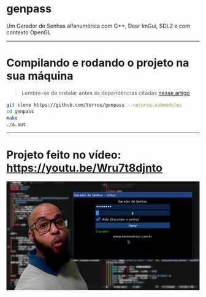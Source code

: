 # genpass
Um Gerador de Senhas alfanumérica com C++, Dear ImGui, SDL2 e com contexto OpenGL

---

# Compilando e rodando o projeto na sua máquina
> Lembre-se de instalar antes as dependências citadas [nesse artigo](https://terminalroot.com.br/2024/03/como-compilar-projetos-com-opengl-sdl2-e-dear-imgui.html)

```bash
git clone https://github.com/terroo/genpass --recurse-submodules
cd genpass
make
./a.out
```

---

# Projeto feito no vídeo: <https://youtu.be/Wru7t8djnto>
![Como Criar um App Gráfico com Dear ImGui, OpenGL e SDL2](./assets/genpass.jpg) 


